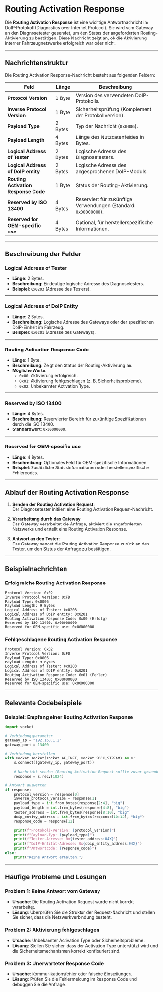 # Routing Activation Response

Die **Routing Activation Response** ist eine wichtige Antwortnachricht im DoIP-Protokoll (Diagnostics over Internet Protocol). Sie wird vom Gateway an den Diagnosetester gesendet, um den Status der angeforderten Routing-Aktivierung zu bestätigen. Diese Nachricht zeigt an, ob die Aktivierung interner Fahrzeugnetzwerke erfolgreich war oder nicht.

---

## Nachrichtenstruktur

Die Routing Activation Response-Nachricht besteht aus folgenden Feldern:

| Feld                       | Länge       | Beschreibung                                                  |
|----------------------------|-------------|--------------------------------------------------------------|
| **Protocol Version**       | 1 Byte      | Version des verwendeten DoIP-Protokolls.                     |
| **Inverse Protocol Version** | 1 Byte    | Sicherheitsprüfung (Komplement der Protokollversion).         |
| **Payload Type**           | 2 Bytes     | Typ der Nachricht (`0x0006`).                                |
| **Payload Length**         | 4 Bytes     | Länge des Nutzdatenfeldes in Bytes.                          |
| **Logical Address of Tester** | 2 Bytes  | Logische Adresse des Diagnosetesters.                        |
| **Logical Address of DoIP entity** | 2 Bytes | Logische Adresse des angesprochenen DoIP-Moduls.              |
| **Routing Activation Response Code** | 1 Byte | Status der Routing-Aktivierung.                              |
| **Reserved by ISO 13400**  | 4 Bytes     | Reserviert für zukünftige Verwendungen (Standard: `0x00000000`). |
| **Reserved for OEM-specific use** | 4 Bytes | Optional, für herstellerspezifische Informationen.            |

---

## Beschreibung der Felder

### **Logical Address of Tester**
- **Länge**: 2 Bytes.  
- **Beschreibung**: Eindeutige logische Adresse des Diagnosetesters.  
- **Beispiel**: `0x0203` (Adresse des Testers).  

---

### **Logical Address of DoIP Entity**
- **Länge**: 2 Bytes.  
- **Beschreibung**: Logische Adresse des Gateways oder der spezifischen DoIP-Einheit im Fahrzeug.  
- **Beispiel**: `0x0201` (Adresse des Gateways).

---

### **Routing Activation Response Code**
- **Länge**: 1 Byte.  
- **Beschreibung**: Zeigt den Status der Routing-Aktivierung an.  
- **Mögliche Werte**:
  - `0x00`: Aktivierung erfolgreich.  
  - `0x01`: Aktivierung fehlgeschlagen (z. B. Sicherheitsprobleme).  
  - `0x02`: Unbekannter Activation Type.  

---

### **Reserved by ISO 13400**
- **Länge**: 4 Bytes.  
- **Beschreibung**: Reservierter Bereich für zukünftige Spezifikationen durch die ISO 13400.  
- **Standardwert**: `0x00000000`.

---

### **Reserved for OEM-specific use**
- **Länge**: 4 Bytes.  
- **Beschreibung**: Optionales Feld für OEM-spezifische Informationen.  
- **Beispiel**: Zusätzliche Statusinformationen oder herstellerspezifische Fehlercodes.

---

## Ablauf der Routing Activation Response

1. **Senden der Routing Activation Request**:  
   Der Diagnosetester initiiert eine Routing Activation Request-Nachricht.

2. **Verarbeitung durch das Gateway**:  
   Das Gateway verarbeitet die Anfrage, aktiviert die angeforderten Netzwerke und erstellt eine Routing Activation Response.

3. **Antwort an den Tester**:  
   Das Gateway sendet die Routing Activation Response zurück an den Tester, um den Status der Anfrage zu bestätigen.

---

## Beispielnachrichten

### Erfolgreiche Routing Activation Response
```plaintext
Protocol Version: 0x02
Inverse Protocol Version: 0xFD
Payload Type: 0x0006
Payload Length: 9 Bytes
Logical Address of Tester: 0x0203
Logical Address of DoIP entity: 0x0201
Routing Activation Response Code: 0x00 (Erfolg)
Reserved by ISO 13400: 0x00000000
Reserved for OEM-specific use: 0x00000000
```

### Fehlgeschlagene Routing Activation Response
```plaintext
Protocol Version: 0x02
Inverse Protocol Version: 0xFD
Payload Type: 0x0006
Payload Length: 9 Bytes
Logical Address of Tester: 0x0203
Logical Address of DoIP entity: 0x0201
Routing Activation Response Code: 0x01 (Fehler)
Reserved by ISO 13400: 0x00000000
Reserved for OEM-specific use: 0x00000000
```

---

## Relevante Codebeispiele

### Beispiel: Empfang einer Routing Activation Response
```python
import socket

# Verbindungsparameter
gateway_ip = "192.168.1.2"
gateway_port = 13400

# Verbindung herstellen
with socket.socket(socket.AF_INET, socket.SOCK_STREAM) as s:
    s.connect((gateway_ip, gateway_port))
    
    # Nachricht senden (Routing Activation Request sollte zuvor gesendet werden)
    response = s.recv(1024)

# Antwort auswerten
if response:
    protocol_version = response[0]
    inverse_protocol_version = response[1]
    payload_type = int.from_bytes(response[2:4], "big")
    payload_length = int.from_bytes(response[4:8], "big")
    tester_address = int.from_bytes(response[8:10], "big")
    doip_entity_address = int.from_bytes(response[10:12], "big")
    response_code = response[12]

    print(f"Protokoll-Version: {protocol_version}")
    print(f"Payload-Typ: {payload_type}")
    print(f"Tester-Adresse: 0x{tester_address:04X}")
    print(f"DoIP-Entität-Adresse: 0x{doip_entity_address:04X}")
    print(f"Antwortcode: {response_code}")
else:
    print("Keine Antwort erhalten.")
```

---

## Häufige Probleme und Lösungen

### Problem 1: Keine Antwort vom Gateway
- **Ursache**: Die Routing Activation Request wurde nicht korrekt verarbeitet.  
- **Lösung**: Überprüfen Sie die Struktur der Request-Nachricht und stellen Sie sicher, dass die Netzwerkverbindung besteht.

### Problem 2: Aktivierung fehlgeschlagen
- **Ursache**: Unbekannter Activation Type oder Sicherheitsprobleme.  
- **Lösung**: Stellen Sie sicher, dass der Activation Type unterstützt wird und die Sicherheitsmechanismen korrekt konfiguriert sind.

### Problem 3: Unerwarteter Response Code
- **Ursache**: Kommunikationsfehler oder falsche Einstellungen.  
- **Lösung**: Prüfen Sie die Fehlermeldung im Response Code und debuggen Sie die Anfrage.

